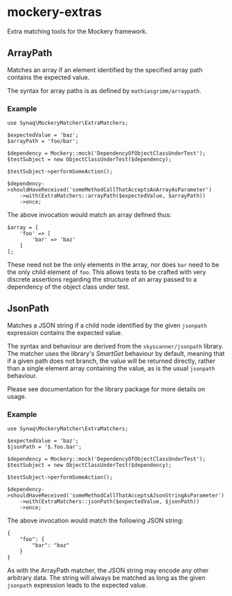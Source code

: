 # mockery-extras

Extra matching tools for the Mockery framework.

## ArrayPath

Matches an array if an element identified by the specified array path
contains the expected value.

The syntax for array paths is as defined by `mathiasgrimm/arraypath`.

### Example

```
use Synaq\MockeryMatcher\ExtraMatchers;

$expectedValue = 'baz';
$arrayPath = 'foo/bar';

$dependency = Mockery::mock('DependencyOfObjectClassUnderTest');
$testSubject = new ObjectClassUnderTest($dependency);

$testSubject->performSomeAction();

$dependency->shouldHaveReceived('someMethodCallThatAcceptsAnArrayAsParameter')
    ->with(ExtraMatchers::arrayPath($expectedValue, $arrayPath))
    ->once;
```

The above invocation would match an array defined thus:

```
$array = [
    'foo' => [
        'bar' => 'baz'
    ]
];
```

These need not be the only elements in the array, nor does `bar` need to be the
only child element of `foo`. This allows tests to be crafted with very discrete
assertions regarding the structure of an array passed to a dependency of the
object class under test.

## JsonPath

Matches a JSON string if a child node identified by the given `jsonpath`
expression contains the expected value.

The syntax and behaviour are derived from the `skyscanner/jsonpath` library. The
matcher uses the library's _SmartGet_ behaviour by default, meaning that if a given
path does not branch, the value will be returned directly, rather than a single
element array containing the value, as is the usual `jsonpath` behaviour.

Please see documentation for the library package for more details on usage.

### Example

```
use Synaq\MockeryMatcher\ExtraMatchers;

$expectedValue = 'baz';
$jsonPath = '$.foo.bar';

$dependency = Mockery::mock('DependencyOfObjectClassUnderTest');
$testSubject = new ObjectClassUnderTest($dependency);

$testSubject->performSomeAction();

$dependency->shouldHaveReceived('someMethodCallThatAcceptsAJsonStringAsParameter')
    ->with(ExtraMatchers::jsonPath($expectedValue, $jsonPath))
    ->once;
```

The above invocation would match the following JSON string:

```
{
    "foo": {
        "bar": "baz"
    }
}
```

As with the ArrayPath matcher, the JSON string may encode any other
arbitrary data. The string will always be matched as long as the given
`jsonpath` expression leads to the expected value.